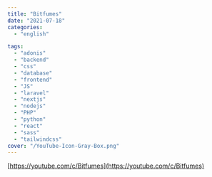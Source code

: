 ```yaml
---
title: "Bitfumes"
date: "2021-07-18"
categories:
  - "english"

tags:
  - "adonis"
  - "backend"
  - "css"
  - "database"
  - "frontend"
  - "JS"
  - "laravel"
  - "nextjs"
  - "nodejs"
  - "PHP"
  - "python"
  - "react"
  - "sass"
  - "tailwindcss"
cover: "/YouTube-Icon-Gray-Box.png"
---
```


[https://youtube.com/c/Bitfumes](https://youtube.com/c/Bitfumes)
